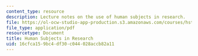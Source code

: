```yaml
---
content_type: resource
description: Lecture notes on the use of human subjects in research.
file: https://ol-ocw-studio-app-production.s3.amazonaws.com/courses/hst-502-survival-skills-for-researchers-the-responsible-conduct-of-research-spring-2003/16cfca159bc4df30c044028accb82a11_3ahumansubhandout.pdf
file_type: application/pdf
resourcetype: Document
title: Human Subjects in Research
uid: 16cfca15-9bc4-df30-c044-028accb82a11
---
```

